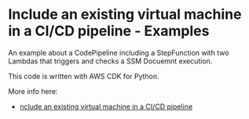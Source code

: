 # Include an existing virtual machine in a CI/CD pipeline - Examples

An example about a CodePipeline including a StepFunction with two Lambdas that triggers and checks a SSM Docuemnt execution.

This code is written with AWS CDK for Python.

More info here:
- [nclude an existing virtual machine in a CI/CD pipeline](https://letsmake.cloud/pipeline-with-vm-step)
